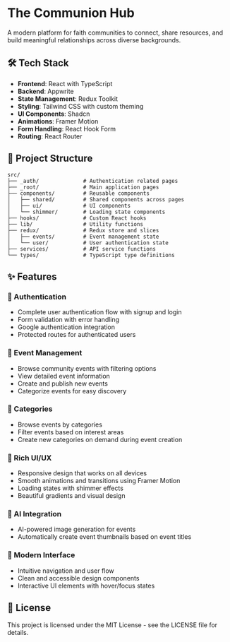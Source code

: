 # The Communion Hub

A modern platform for faith communities to connect, share resources, and build meaningful relationships across diverse backgrounds.

## 🛠️ Tech Stack

- **Frontend**: React with TypeScript
- **Backend**: Appwrite
- **State Management**: Redux Toolkit
- **Styling**: Tailwind CSS with custom theming
- **UI Components**: Shadcn
- **Animations**: Framer Motion
- **Form Handling**: React Hook Form
- **Routing**: React Router

## 📁 Project Structure

```
src/
├── _auth/              # Authentication related pages
├── _root/              # Main application pages
├── components/         # Reusable components
│   ├── shared/         # Shared components across pages
│   ├── ui/             # UI components
│   └── shimmer/        # Loading state components
├── hooks/              # Custom React hooks
├── lib/                # Utility functions
├── redux/              # Redux store and slices
│   ├── events/         # Event management state
│   └── user/           # User authentication state
├── services/           # API service functions
└── types/              # TypeScript type definitions
```
## ✨ Features

### 🔐 Authentication

- Complete user authentication flow with signup and login
- Form validation with error handling
- Google authentication integration
- Protected routes for authenticated users

### 📅 Event Management

- Browse community events with filtering options
- View detailed event information
- Create and publish new events
- Categorize events for easy discovery

### 🧩 Categories

- Browse events by categories
- Filter events based on interest areas
- Create new categories on demand during event creation

### 🎨 Rich UI/UX

- Responsive design that works on all devices
- Smooth animations and transitions using Framer Motion
- Loading states with shimmer effects
- Beautiful gradients and visual design

### 🤖 AI Integration

- AI-powered image generation for events
- Automatically create event thumbnails based on event titles

### 📱 Modern Interface

- Intuitive navigation and user flow
- Clean and accessible design components
- Interactive UI elements with hover/focus states

## 📄 License

This project is licensed under the MIT License - see the LICENSE file for details.
